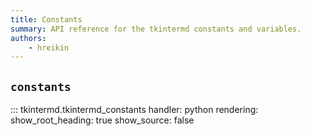 ```yaml
---
title: Constants
summary: API reference for the tkintermd constants and variables.
authors:
    - hreikin
---
```

## `constants`

::: tkintermd.tkintermd_constants
    handler: python
    <!-- selection:
      members:
        - cur_file -->
    rendering:
      show_root_heading: true
      show_source: false
